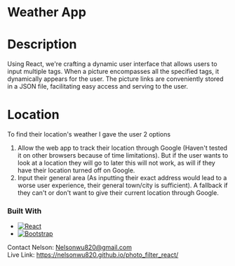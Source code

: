 # Weather App

# Description
Using React, we're crafting a dynamic user interface that allows users to input multiple tags. When a picture encompasses all the specified tags, it dynamically appears for the user. The picture links are conveniently stored in a JSON file, facilitating easy access and serving to the user.

# Location
To find their location's weather I gave the user 2 options
1. Allow the web app to track their location through Google (Haven't tested it on other browsers because of time limitations). But if the user wants to look at a location they will go to later this will not work, as will if they have their location turned off on Google.
2. Input their general area (As inputting their exact address would lead to a worse user experience, their general town/city is sufficient). A fallback if they can't or don't want to give their current location through Google.

### Built With

* [![React][React.js]][React-url]
* [![Bootstrap][Bootstrap.com]][Bootstrap-url]

Contact
Nelson: Nelsonwu820@gmail.com <br />
Live Link: https://nelsonwu820.github.io/photo_filter_react/

<!-- MARKDOWN LINKS & IMAGES -->
[React.js]: https://img.shields.io/badge/React-20232A?style=for-the-badge&logo=react&logoColor=61DAFB
[React-url]: https://reactjs.org/
[Bootstrap.com]: https://img.shields.io/badge/Bootstrap-563D7C?style=for-the-badge&logo=bootstrap&logoColor=white
[Bootstrap-url]: https://getbootstrap.com
